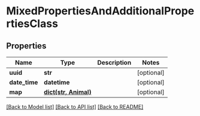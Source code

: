 # MixedPropertiesAndAdditionalPropertiesClass

## Properties
Name | Type | Description | Notes
------------ | ------------- | ------------- | -------------
**uuid** | **str** |  | [optional] 
**date_time** | **datetime** |  | [optional] 
**map** | [**dict(str, Animal)**](Animal.md) |  | [optional] 

[[Back to Model list]](../README.md#documentation-for-models) [[Back to API list]](../README.md#documentation-for-api-endpoints) [[Back to README]](../README.md)


